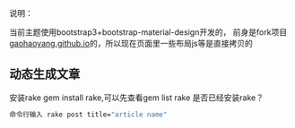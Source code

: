 说明：

当前主题使用bootstrap3+bootstrap-material-design开发的，
前身是fork项目[gaohaoyang.github.io](https://github.com/Gaohaoyang/gaohaoyang.github.io)的，所以现在页面里一些布局js等是直接拷贝的



## 动态生成文章
安装rake gem install rake,可以先查看gem list rake 是否已经安装rake？

```bash
命令行输入 rake post title="article name"

```